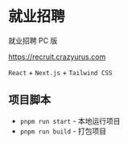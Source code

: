 # 就业招聘

就业招聘 PC 版

https://recruit.crazyurus.com

`React` + `Next.js` + `Tailwind CSS`

## 项目脚本

- `pnpm run start` - 本地运行项目
- `pnpm run build` - 打包项目
